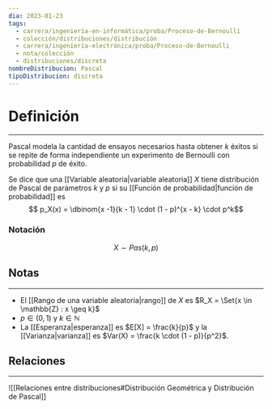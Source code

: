```yaml
---
dia: 2023-01-23
tags:
  - carrera/ingeniería-en-informática/proba/Proceso-de-Bernoulli
  - colección/distribuciones/distribución
  - carrera/ingeniería-electrónica/proba/Proceso-de-Bernoulli
  - nota/colección
  - distribuciones/discreta
nombreDistribucion: Pascal
tipoDistribucion: discreta
---
```

# Definición
---
Pascal modela la cantidad de ensayos necesarios hasta obtener $k$ éxitos si se repite de forma independiente un experimento de Bernoulli con probabilidad $p$ de éxito.

Se dice que una [[Variable aleatoria|variable aleatoria]] $X$ tiene distribución de Pascal de parámetros $k$ y $p$ si su [[Función de probabilidad|función de probabilidad]] es $$ p_X(x) = \dbinom{x -1}{k - 1} \cdot (1 - p)^{x - k} \cdot p^k$$
### Notación
$$ X \sim Pas(k, p) $$

## Notas
---
* El [[Rango de una variable aleatoria|rango]] de $X$ es $R_X = \Set{x \in \mathbb{Z} : x \geq k}$ 
* $p \in (0, 1)$ y $k \in \mathbb{N}$ 
* La [[Esperanza|esperanza]] es $E[X] = \frac{k}{p}$ y la [[Varianza|varianza]] es $Var(X) = \frac{k \cdot (1 - p)}{p^2}$.

## Relaciones
---
![[Relaciones entre distribuciones#Distribución Geométrica y Distribución de Pascal]]